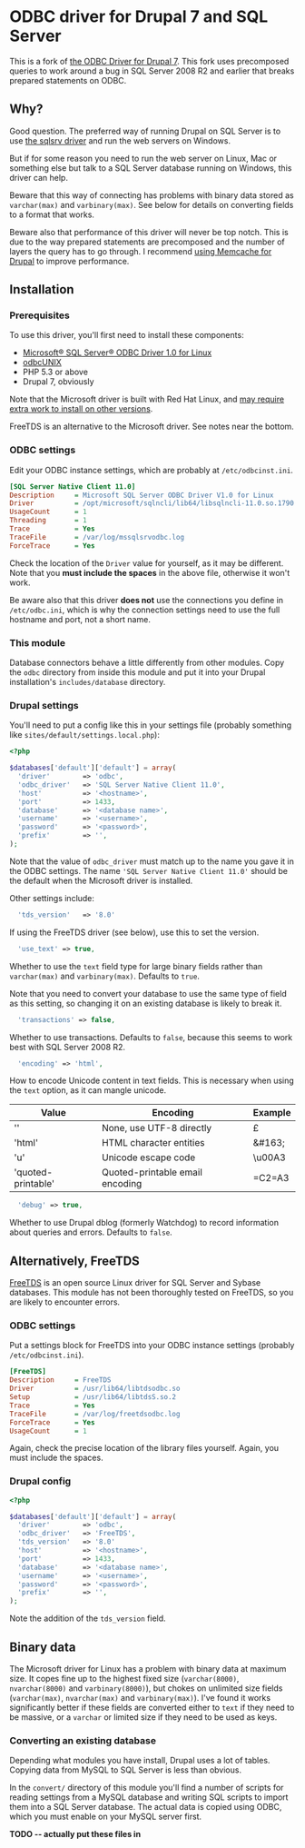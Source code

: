
# ODBC driver for Drupal 7 and SQL Server

This is a fork of [the ODBC Driver for Drupal 7](https://www.drupal.org/sandbox/pstewart/2010758). This fork uses precomposed queries to work around a bug in SQL Server 2008 R2 and earlier that breaks prepared statements on ODBC.


## Why?

Good question. The preferred way of running Drupal on SQL Server is to use [the sqlsrv driver](https://www.drupal.org/project/sqlsrv) and run the web servers on Windows.

But if for some reason you need to run the web server on Linux, Mac or something else but talk to a SQL Server database running on Windows, this driver can help.

Beware that this way of connecting has problems with binary data stored as `varchar(max)` and `varbinary(max)`.
See below for details on converting fields to a format that works.

Beware also that performance of this driver will never be top notch.
This is due to the way prepared statements are precomposed and the number of layers the query has to go through.
I recommend [using Memcache for Drupal](http://andrewdunkle.com/2012/how-to-install-memcached-for-drupal-7.html) to improve performance.


## Installation

### Prerequisites

To use this driver, you'll first need to install these components:

 * [Microsoft® SQL Server® ODBC Driver 1.0 for Linux](http://www.microsoft.com/en-gb/download/details.aspx?id=28160)
 * [odbcUNIX](http://www.unixodbc.org/)
 * PHP 5.3 or above
 * Drupal 7, obviously

Note that the Microsoft driver is built with Red Hat Linux, and [may require extra work to install on other versions](https://blog.afoolishmanifesto.com/posts/install-and-configure-the-ms-odbc-driver-on-debian/).

FreeTDS is an alternative to the Microsoft driver. See notes near the bottom.

### ODBC settings

Edit your ODBC instance settings, which are probably at `/etc/odbcinst.ini`.

```ini
[SQL Server Native Client 11.0]
Description     = Microsoft SQL Server ODBC Driver V1.0 for Linux
Driver          = /opt/microsoft/sqlncli/lib64/libsqlncli-11.0.so.1790.0
UsageCount      = 1
Threading       = 1
Trace           = Yes
TraceFile       = /var/log/mssqlsrvodbc.log
ForceTrace      = Yes
```

Check the location of the `Driver` value for yourself, as it may be different. Note that you **must include the spaces** in the above file, otherwise it won't work.

Be aware also that this driver **does not** use the connections you define in `/etc/odbc.ini`, which is why the connection settings need to use the full hostname and port, not a short name.


### This module

Database connectors behave a little differently from other modules.
Copy the `odbc` directory from inside this module and put it into your Drupal installation's `includes/database` directory.


### Drupal settings

You'll need to put a config like this in your settings file (probably something like `sites/default/settings.local.php`):

```php
<?php

$databases['default']['default'] = array(
  'driver'        => 'odbc',
  'odbc_driver'   => 'SQL Server Native Client 11.0',
  'host'          => '<hostname>',
  'port'          => 1433,
  'database'      => '<database name>',
  'username'      => '<username>',
  'password'      => '<password>',
  'prefix'        => '',
);
```

Note that the value of `odbc_driver` must match up to the name you gave it in the ODBC settings. The name `'SQL Server Native Client 11.0'` should be the default when the Microsoft driver is installed.

Other settings include:

```php
  'tds_version'   => '8.0'
```

If using the FreeTDS driver (see below), use this to set the version.

```php
  'use_text' => true,
```

Whether to use the `text` field type for large binary fields rather than `varchar(max)` and `varbinary(max)`. Defaults to `true`.

Note that you need to convert your database to use the same type of field as this setting, so changing it on an existing database is likely to break it.

```php
  'transactions' => false,
```

Whether to use transactions. Defaults to `false`, because this seems to work best with SQL Server 2008 R2.

```php
  'encoding' => 'html',
```

How to encode Unicode content in text fields. This is necessary when using the `text` option, as it can mangle unicode.

Value              | Encoding                          | Example
------------------ | --------------------------------- | ----------
''                 | None, use UTF-8 directly          | £
'html'             | HTML character entities           | &amp;#163;
'u'                | Unicode escape code               | \u00A3
'quoted-printable' | Quoted-printable email encoding   | =C2=A3


```php
  'debug' => true,
```

Whether to use Drupal dblog (formerly Watchdog) to record information about queries and errors. Defaults to `false`.

## Alternatively, FreeTDS

[FreeTDS](http://www.freetds.org/) is an open source Linux driver for SQL Server and Sybase databases.
This module has not been thoroughly tested on FreeTDS, so you are likely to encounter errors.

### ODBC settings

Put a settings block for FreeTDS into your ODBC instance settings (probably `/etc/odbcinst.ini`).

```ini
[FreeTDS]
Description     = FreeTDS
Driver          = /usr/lib64/libtdsodbc.so
Setup           = /usr/lib64/libtdsS.so.2
Trace           = Yes
TraceFile       = /var/log/freetdsodbc.log
ForceTrace      = Yes
UsageCount      = 1
```

Again, check the precise location of the library files yourself. Again, you must include the spaces.

### Drupal config

```php
<?php

$databases['default']['default'] = array(
  'driver'        => 'odbc',
  'odbc_driver'   => 'FreeTDS',
  'tds_version'   => '8.0'
  'host'          => '<hostname>',
  'port'          => 1433,
  'database'      => '<database name>',
  'username'      => '<username>',
  'password'      => '<password>',
  'prefix'        => '',
);
```

Note the addition of the `tds_version` field.


## Binary data

The Microsoft driver for Linux has a problem with binary data at maximum size.
It copes fine up to the highest fixed size (`varchar(8000)`, `nvarchar(8000)` and `varbinary(8000)`), but chokes on unlimited size fields (`varchar(max)`, `nvarchar(max)` and `varbinary(max)`).
I've found it works significantly better if these fields are converted either to `text` if they need to be massive, or a `varchar` or limited size if they need to be used as keys.


### Converting an existing database

Depending what modules you have install, Drupal uses a lot of tables. Copying data from MySQL to SQL Server is less than obvious.

In the `convert/` directory of this module you'll find a number of scripts for reading settings from a MySQL database and writing SQL scripts to import them into a SQL Server database.
The actual data is copied using ODBC, which you must enable on your MySQL server first.

**TODO -- actually put these files in**
